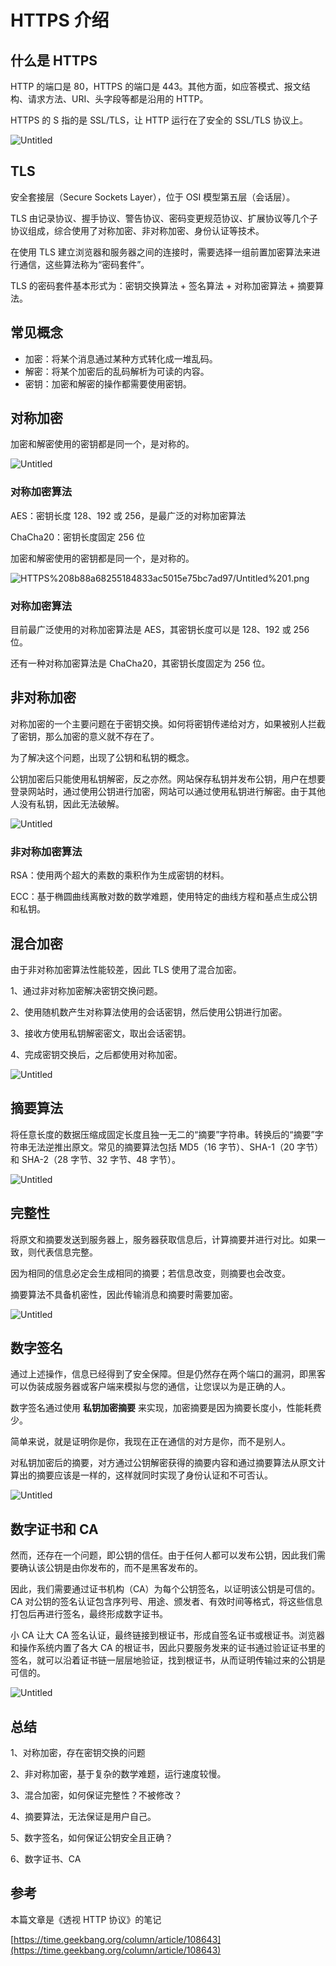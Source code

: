 # HTTPS 介绍

## 什么是 HTTPS

HTTP 的端口是 80，HTTPS 的端口是 443。其他方面，如应答模式、报文结构、请求方法、URI、头字段等都是沿用的 HTTP。

HTTPS 的 S 指的是 SSL/TLS，让 HTTP 运行在了安全的 SSL/TLS 协议上。

![Untitled](HTTPS/Untitled.png)

## TLS

安全套接层（Secure Sockets Layer），位于 OSI 模型第五层（会话层）。

TLS 由记录协议、握手协议、警告协议、密码变更规范协议、扩展协议等几个子协议组成，综合使用了对称加密、非对称加密、身份认证等技术。

在使用 TLS 建立浏览器和服务器之间的连接时，需要选择一组前置加密算法来进行通信，这些算法称为“密码套件”。

TLS 的密码套件基本形式为：密钥交换算法 + 签名算法 + 对称加密算法 + 摘要算法。

## 常见概念

- 加密：将某个消息通过某种方式转化成一堆乱码。
- 解密：将某个加密后的乱码解析为可读的内容。
- 密钥：加密和解密的操作都需要使用密钥。

## 对称加密

加密和解密使用的密钥都是同一个，是对称的。

![Untitled](HTTPS/Untitled%201.png)

### 对称加密算法

AES：密钥长度 128、192 或 256，是最广泛的对称加密算法

ChaCha20：密钥长度固定 256 位

加密和解密使用的密钥都是同一个，是对称的。

![HTTPS%208b88a68255184833ac5015e75bc7ad97/Untitled%201.png](HTTPS/Untitled%201.png)

### 对称加密算法

目前最广泛使用的对称加密算法是 AES，其密钥长度可以是 128、192 或 256 位。

还有一种对称加密算法是 ChaCha20，其密钥长度固定为 256 位。

## 非对称加密

对称加密的一个主要问题在于密钥交换。如何将密钥传递给对方，如果被别人拦截了密钥，那么加密的意义就不存在了。

为了解决这个问题，出现了公钥和私钥的概念。

公钥加密后只能使用私钥解密，反之亦然。网站保存私钥并发布公钥，用户在想要登录网站时，通过使用公钥进行加密，网站可以通过使用私钥进行解密。由于其他人没有私钥，因此无法破解。

![Untitled](HTTPS/Untitled%202.png)

### 非对称加密算法

RSA：使用两个超大的素数的乘积作为生成密钥的材料。

ECC：基于椭圆曲线离散对数的数学难题，使用特定的曲线方程和基点生成公钥和私钥。

## 混合加密

由于非对称加密算法性能较差，因此 TLS 使用了混合加密。

1、通过非对称加密解决密钥交换问题。

2、使用随机数产生对称算法使用的会话密钥，然后使用公钥进行加密。

3、接收方使用私钥解密密文，取出会话密钥。

4、完成密钥交换后，之后都使用对称加密。

![Untitled](HTTPS/Untitled%203.png)

## 摘要算法

将任意长度的数据压缩成固定长度且独一无二的“摘要”字符串。转换后的“摘要”字符串无法逆推出原文。常见的摘要算法包括 MD5（16 字节）、SHA-1（20 字节）和 SHA-2（28 字节、32 字节、48 字节）。

![Untitled](HTTPS/Untitled%204.png)

## 完整性

将原文和摘要发送到服务器上，服务器获取信息后，计算摘要并进行对比。如果一致，则代表信息完整。

因为相同的信息必定会生成相同的摘要；若信息改变，则摘要也会改变。

摘要算法不具备机密性，因此传输消息和摘要时需要加密。

![Untitled](HTTPS/Untitled%205.png)

## 数字签名

通过上述操作，信息已经得到了安全保障。但是仍然存在两个端口的漏洞，即黑客可以伪装成服务器或客户端来模拟与您的通信，让您误以为是正确的人。

数字签名通过使用 **私钥加密摘要** 来实现，加密摘要是因为摘要长度小，性能耗费少。

简单来说，就是证明你是你，我现在正在通信的对方是你，而不是别人。

对私钥加密后的摘要，对方通过公钥解密获得的摘要内容和通过摘要算法从原文计算出的摘要应该是一样的，这样就同时实现了身份认证和不可否认。

![Untitled](HTTPS/Untitled%206.png)

## 数字证书和 CA

然而，还存在一个问题，即公钥的信任。由于任何人都可以发布公钥，因此我们需要确认该公钥是由你发布的，而不是黑客发布的。

因此，我们需要通过证书机构（CA）为每个公钥签名，以证明该公钥是可信的。CA 对公钥的签名认证包含序列号、用途、颁发者、有效时间等格式，将这些信息打包后再进行签名，最终形成数字证书。

小 CA 让大 CA 签名认证，最终链接到根证书，形成自签名证书或根证书。浏览器和操作系统内置了各大 CA 的根证书，因此只要服务发来的证书通过验证证书里的签名，就可以沿着证书链一层层地验证，找到根证书，从而证明传输过来的公钥是可信的。

![Untitled](HTTPS/Untitled%207.png)

## 总结

1、对称加密，存在密钥交换的问题

2、非对称加密，基于复杂的数学难题，运行速度较慢。

3、混合加密，如何保证完整性？不被修改？

4、摘要算法，无法保证是用户自己。

5、数字签名，如何保证公钥安全且正确？

6、数字证书、CA

## 参考

本篇文章是《透视 HTTP 协议》的笔记

[https://time.geekbang.org/column/article/108643](https://time.geekbang.org/column/article/108643)
